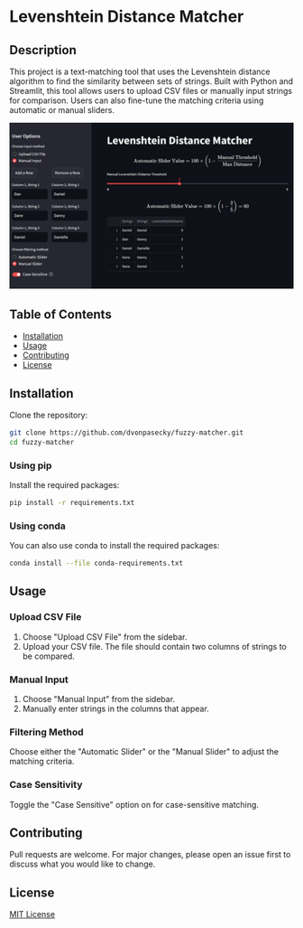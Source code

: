 
# Levenshtein Distance Matcher

## Description

This project is a text-matching tool that uses the Levenshtein distance algorithm to find the similarity between sets of strings. Built with Python and Streamlit, this tool allows users to upload CSV files or manually input strings for comparison. Users can also fine-tune the matching criteria using automatic or manual sliders.

![Screenshot](screenshot.png)

## Table of Contents

- [Installation](#installation)
- [Usage](#usage)
- [Contributing](#contributing)
- [License](#license)

## Installation

Clone the repository:

```bash
git clone https://github.com/dvonpasecky/fuzzy-matcher.git
cd fuzzy-matcher
```

### Using pip

Install the required packages:

```bash
pip install -r requirements.txt
```

### Using conda

You can also use conda to install the required packages:

```bash
conda install --file conda-requirements.txt
```

## Usage

### Upload CSV File

1. Choose "Upload CSV File" from the sidebar.
2. Upload your CSV file. The file should contain two columns of strings to be compared.

### Manual Input

1. Choose "Manual Input" from the sidebar.
2. Manually enter strings in the columns that appear.

### Filtering Method

Choose either the "Automatic Slider" or the "Manual Slider" to adjust the matching criteria.

### Case Sensitivity

Toggle the "Case Sensitive" option on for case-sensitive matching.

## Contributing

Pull requests are welcome. For major changes, please open an issue first to discuss what you would like to change.

## License

[MIT License](LICENSE)
